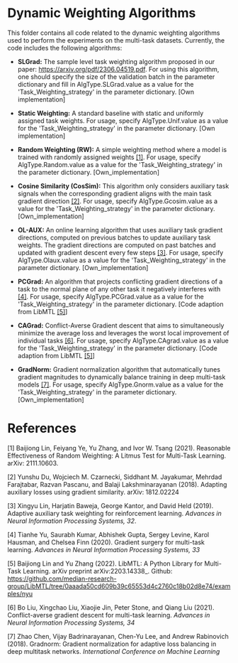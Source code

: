 # Dynamic Weighting Algorithms
This folder contains all code related to the dynamic weighting algorithms used to perform the experiments on the multi-task datasets. Currently, the code includes the following algorithms:

- **SLGrad:** The sample level task weighting algorithm proposed in our paper: https://arxiv.org/pdf/2306.04519.pdf. For using this algorithm, one should specify the size of the validation batch in the parameter dictionary and fill in AlgType.SLGrad.value as a value for the 'Task_Weighting_strategy' in the parameter dictionary.  [Own implementation]

- **Static Weighting:** A standard baseline with static and uniformly assigned task weights. For usage, specify AlgType.Unif.value as a value for the 'Task_Weighting_strategy' in the parameter dictionary. [Own implementation]

- **Random Weighting (RW):**  A simple weighting method where a model is trained with randomly assigned weights [[1]](#1).  For usage, specify AlgType.Random.value as a value for the 'Task_Weighting_strategy' in the parameter dictionary. [Own_implementation]

- **Cosine Similarity (CosSim):** This algorithm only considers auxiliary task signals when the corresponding gradient aligns with the main task gradient direction [[2]](#2). For usage, specify AlgType.Gcosim.value as a value for the 'Task_Weighting_strategy' in the parameter dictionary.  [Own_implementation]

- **OL-AUX:** An online learning algorithm that uses auxiliary task gradient directions, computed on previous batches to update auxiliary task weights. The gradient directions are computed on past batches and updated with gradient descent every few steps [[3]](#3). For usage, specify AlgType.Olaux.value as a value for the 'Task_Weighting_strategy' in the parameter dictionary.  [Own_implementation]

- **PCGrad:** An algorithm that projects conflicting gradient directions of a task to the normal plane of any other task it negatively interferes with [[4]](#4). For usage, specify AlgType.PCGrad.value as a value for the 'Task_Weighting_strategy' in the parameter dictionary. [Code adaption from LibMTL [[5]](#5)]

- **CAGrad:** Conflict-Averse Gradient descent that aims to simultaneously minimize the average loss and leverages the worst local improvement of individual tasks [[6]](#6). For usage, specify AlgType.CAgrad.value as a value for the 'Task_Weighting_strategy' in the parameter dictionary. [Code adaption from LibMTL [[5]](#5)]

- **GradNorm:** Gradient normalization algorithm that automatically tunes gradient magnitudes to dynamically balance training in deep multi-task models [[7]](#7).  For usage, specify AlgType.Gnorm.value as a value for the 'Task_Weighting_strategy' in the parameter dictionary.[Own_implementation]



# References
<a id="1">[1]</a> 
Baijiong Lin, Feiyang Ye, Yu Zhang, and Ivor W. Tsang (2021). 
Reasonable Effectiveness of Random Weighting: A Litmus Test for Multi-Task
Learning. 
arXiv: 2111.10603.

<a id="2">[2]</a> 
Yunshu Du, Wojciech M. Czarnecki, Siddhant M. Jayakumar, Mehrdad
Farajtabar, Razvan Pascanu, and Balaji Lakshminarayanan (2018). 
Adapting auxiliary losses using gradient similarity. 
arXiv: 1812.02224

<a id="3">[3]</a>
Xingyu Lin, Harjatin Baweja, George Kantor, and David Held (2019). 
Adaptive auxiliary task weighting for reinforcement learning. 
*Advances in Neural Information Processing Systems, 32*. 

<a id="4">[4]</a>
Tianhe Yu, Saurabh Kumar, Abhishek Gupta, Sergey Levine, Karol
Hausman, and Chelsea Finn (2020).
Gradient surgery for multi-task learning.
*Advances in Neural Information Processing Systems, 33*

<a id="5">[5]</a> 
Baijiong Lin and Yu Zhang (2022). 
LibMTL: A Python Library for Multi-Task Learning. 
arXiv preprint arXiv:2203.14338_.
Github: https://github.com/median-research-group/LibMTL/tree/0aaada50cd609b39c65553d4c2760c18b02d8e74/examples/nyu 

<a id="6">[6]</a> 
Bo Liu, Xingchao Liu, Xiaojie Jin, Peter Stone, and Qiang Liu (2021). 
Conflict-averse gradient descent for multi-task learning. 
*Advances in Neural Information Processing Systems, 34*

<a id="7">[7]</a> 
Zhao Chen, Vijay Badrinarayanan, Chen-Yu Lee, and Andrew Rabinovich (2018). 
Gradnorm: Gradient normalization for adaptive loss balancing
in deep multitask networks. 
*International Conference on Machine Learning*
